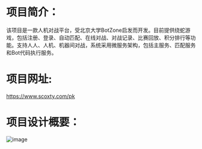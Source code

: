 # 项目简介：
该项目是一款人机对战平台，受北京大学BotZone启发而开发。目前提供绕蛇游戏，包括注册、登录、自动匹配、在线对战、对战记录、比赛回放、积分排行等功能。支持人人、人机、机器间对战，系统采用微服务架构，包括主服务、匹配服务和Bot代码执行服务。

# 项目网址:
https://www.scoxty.com/pk

# 项目设计概要：
![image](https://github.com/scoxty/Kob/assets/95528203/9d3c99a6-7119-407e-a487-a34aaf88765a)

